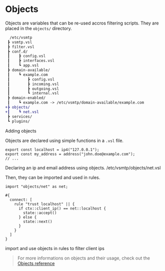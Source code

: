 # Objects

Objects are variables that can be re-used accros filtering scripts. They are placed in the `objects/` directory.

```diff
  /etc/vsmtp
 ┣ vsmtp.vsl
 ┣ filter.vsl
 ┣ conf.d/
 ┃    ┣ config.vsl
 ┃    ┣ interfaces.vsl
 ┃    ┗ app.vsl
 ┣ domain-available/
 ┃    ┗ example.com
 ┃        ┣ config.vsl
 ┃        ┣ incoming.vsl
 ┃        ┣ outgoing.vsl
 ┃        ┗ internal.vsl
 ┣ domain-enabled/
 ┃    ┗ example.com -> /etc/vsmtp/domain-available/example.com
+┣ objects/
+┃    ┗ net.vsl
 ┣ services/
 ┗ plugins/
```
<p class="ann"> Adding objects </p>

Objects are declared using simple functions in a `.vsl` file.

```rust,ignore
export const localhost = ip4("127.0.0.1");
export const my_address = address("john.doe@example.com");
// ...
```
<p class="ann"> Declaring an ip and email address using objects. /etc/vsmtp/objects/net.vsl </p>

Then, they can be imported and used in rules.

```
import "objects/net" as net;

#{
  connect: [
    rule "trust localhost" || {
      if ctx::client_ip() == net::localhost {
        state::accept()
      } else {
        state::next()
      }
    }
  ]
}
```
<p class="ann"> import and use objects in rules to filter client ips </p>

> For more informations on objects and their usage, check out the [Objects reference](../../filtering/objects.md)
